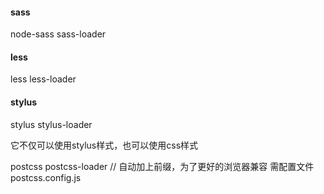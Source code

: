 #### sass

  node-sass  sass-loader

#### less

  less less-loader

#### stylus

  stylus stylus-loader

  它不仅可以使用stylus样式，也可以使用css样式

  postcss  postcss-loader   // 自动加上前缀，为了更好的浏览器兼容
  需配置文件postcss.config.js